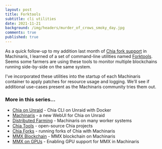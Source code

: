 ```yaml
---
layout: post
title: Forktools
subtitle: cli utilities
date: 2021-11-21
background: /img/headers/murder_of_crows_smoky_day.jpg
comments: true
published: true
---
```


As a quick follow-up to my addition last month of [Chia fork support](/2021/10/13/chia_forks/) in Machinaris, I learned of a set of command-line utilities named [Forktools](https://github.com/Qwinn1/forktools).  Seems some farmers are using these tools to monitor multiple blockchains running side-by-side on the same system.  

I've incorporated these utilities into the startup of each Machinaris container to apply patches for resource usage and logging.  We'll see if additional use-cases present as the Machinaris community tries them out.

### More in this series...
* [Chia on Unraid](/2021/04/30/unraid-chia-plotting-farming/) - Chia CLI on Unraid with Docker
* [Machinaris](/2021/05/21/unraid-chia-machinaris/) - a new WebUI for Chia on Unraid
* [Distributed Farming](/2021/06/29/machinaris-distributed/) - Machinaris on many worker systems
* [Chia Tools](/2021/09/04/chia-tools/) - open-source Chia projects
* [Chia Forks](/2021/10/13/chia-forks/) - running forks of Chia with Machinaris
* [MMX Blockchain](/2021/12/31/mmx-blockchain/) - MMX blockchain on Machinaris
* [MMX on GPUs](/2022/02/09/mmx-gpu/) - Enabling GPU support for MMX in Machinaris